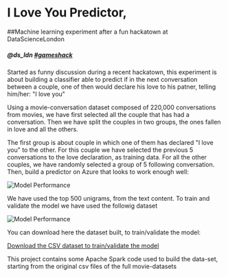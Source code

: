 # I Love You Predictor, 
##Machine learning experiment after a fun hackatown at DataScienceLondon

##### @ds_ldn [#gameshack](http://www.meetup.com/Data-Science-London/events/222708603/)

Started as funny discussion during a recent hackatown, this experiment is about building a classifier able to predict if in the next conversation between a couple, one of then would declare his love to his patner, telling him/her: "I love you" 

Using a movie-conversation dataset composed of 220,000 conversations from movies, we have first selected all the couple that has had a conversation.
Then we have split the couples in two groups, the ones fallen in love and all the others.

The first group is about couple in which one of them has declared "I love you" to the other. For this couple we have selected the previous 5 conversations to the love declaration, as training data. For all the other couples, we have randomly selected a group of 5 following conversation.
Then, build a predictor on Azure that looks to work enough well:

![Model Performance](https://dl.dropboxusercontent.com/u/7335663/machine_learning_experiment/IsFallingInLove.png "Performance Predictor of IS FALLING IN LOVE")

We have used the top 500 unigrams, from the text content. To train and validate the model we have used the followig dataset

![Model Performance](https://dl.dropboxusercontent.com/u/7335663/machine_learning_experiment/datasetBuiltToTrain.png "Data set used to train/validate")

You can download here the dataset built, to train/validate the model:

[Download the CSV dataset to train/validate the model](https://dl.dropboxusercontent.com/u/7335663/machine_learning_experiment/I_love_you_predictor.csv)


This project contains some Apache Spark code used to build the data-set, starting from the original csv files of the full movie-datasets



